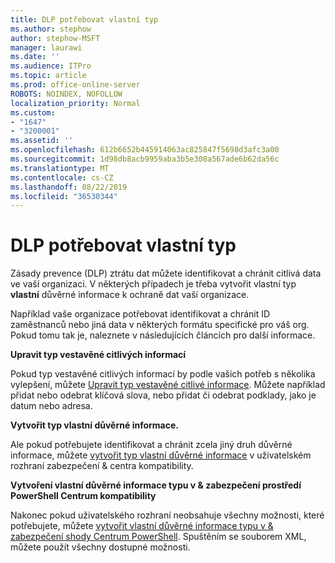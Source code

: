 ```yaml
---
title: DLP potřebovat vlastní typ
ms.author: stephow
author: stephow-MSFT
manager: laurawi
ms.date: ''
ms.audience: ITPro
ms.topic: article
ms.prod: office-online-server
ROBOTS: NOINDEX, NOFOLLOW
localization_priority: Normal
ms.custom:
- "1647"
- "3200001"
ms.assetid: ''
ms.openlocfilehash: 612b6652b445914063ac825847f5698d3afc3a00
ms.sourcegitcommit: 1d98db8acb9959aba3b5e308a567ade6b62da56c
ms.translationtype: MT
ms.contentlocale: cs-CZ
ms.lasthandoff: 08/22/2019
ms.locfileid: "36530344"
---
```

# <a name="dlp-might-need-a-custom-type"></a>DLP potřebovat vlastní typ

Zásady prevence (DLP) ztrátu dat můžete identifikovat a chránit citlivá data ve vaší organizaci. V některých případech je třeba vytvořit vlastní typ **vlastní** důvěrné informace k ochraně dat vaší organizace.

Například vaše organizace potřebovat identifikovat a chránit ID zaměstnanců nebo jiná data v některých formátu specifické pro váš org. Pokud tomu tak je, naleznete v následujících článcích pro další informace.
  
 **Upravit typ vestavěné citlivých informací**
  
Pokud typ vestavěné citlivých informací by podle vašich potřeb s několika vylepšení, můžete [Upravit typ vestavěné citlivé informace](https://docs.microsoft.com/office365/securitycompliance/customize-a-built-in-sensitive-information-type). Můžete například přidat nebo odebrat klíčová slova, nebo přidat či odebrat podklady, jako je datum nebo adresa.
  
 **Vytvořit typ vlastní důvěrné informace.**
  
Ale pokud potřebujete identifikovat a chránit zcela jiný druh důvěrné informace, můžete [vytvořit typ vlastní důvěrné informace](https://docs.microsoft.com/office365/securitycompliance/create-a-custom-sensitive-information-type) v uživatelském rozhraní zabezpečení & centra kompatibility.
  
**Vytvoření vlastní důvěrné informace typu v & zabezpečení prostředí PowerShell Centrum kompatibility**

Nakonec pokud uživatelského rozhraní neobsahuje všechny možnosti, které potřebujete, můžete [vytvořit vlastní důvěrné informace typu v & zabezpečení shody Centrum PowerShell](https://docs.microsoft.com/office365/securitycompliance/create-a-custom-sensitive-information-type-in-scc-powershell). Spuštěním se souborem XML, můžete použít všechny dostupné možnosti.
